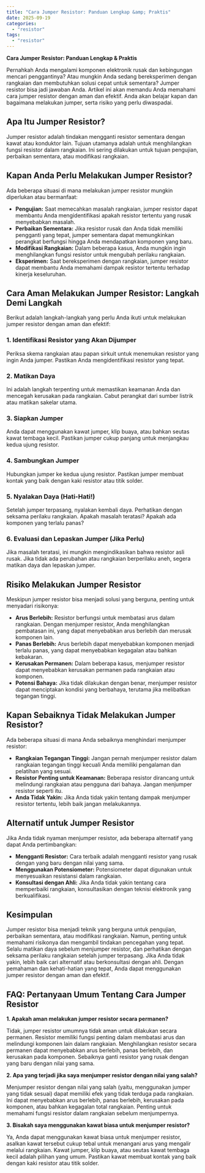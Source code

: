 ```yaml
---
title: "Cara Jumper Resistor: Panduan Lengkap &amp; Praktis"
date: 2025-09-19
categories: 
  - "resistor"
tags: 
  - "resistor"
---
```


**Cara Jumper Resistor: Panduan Lengkap & Praktis**

Pernahkah Anda mengalami komponen elektronik rusak dan kebingungan mencari penggantinya? Atau mungkin Anda sedang bereksperimen dengan rangkaian dan membutuhkan solusi cepat untuk sementara? Jumper resistor bisa jadi jawaban Anda. Artikel ini akan memandu Anda memahami cara jumper resistor dengan aman dan efektif. Anda akan belajar kapan dan bagaimana melakukan jumper, serta risiko yang perlu diwaspadai.

## Apa Itu Jumper Resistor?

Jumper resistor adalah tindakan mengganti resistor sementara dengan kawat atau konduktor lain. Tujuan utamanya adalah untuk menghilangkan fungsi resistor dalam rangkaian. Ini sering dilakukan untuk tujuan pengujian, perbaikan sementara, atau modifikasi rangkaian.

## Kapan Anda Perlu Melakukan Jumper Resistor?

Ada beberapa situasi di mana melakukan jumper resistor mungkin diperlukan atau bermanfaat:

- **Pengujian:** Saat memecahkan masalah rangkaian, jumper resistor dapat membantu Anda mengidentifikasi apakah resistor tertentu yang rusak menyebabkan masalah.
- **Perbaikan Sementara:** Jika resistor rusak dan Anda tidak memiliki pengganti yang tepat, jumper sementara dapat memungkinkan perangkat berfungsi hingga Anda mendapatkan komponen yang baru.
- **Modifikasi Rangkaian:** Dalam beberapa kasus, Anda mungkin ingin menghilangkan fungsi resistor untuk mengubah perilaku rangkaian.
- **Eksperimen:** Saat bereksperimen dengan rangkaian, jumper resistor dapat membantu Anda memahami dampak resistor tertentu terhadap kinerja keseluruhan.

## Cara Aman Melakukan Jumper Resistor: Langkah Demi Langkah

Berikut adalah langkah-langkah yang perlu Anda ikuti untuk melakukan jumper resistor dengan aman dan efektif:

### 1\. Identifikasi Resistor yang Akan Dijumper

Periksa skema rangkaian atau papan sirkuit untuk menemukan resistor yang ingin Anda jumper. Pastikan Anda mengidentifikasi resistor yang tepat.

### 2\. Matikan Daya

Ini adalah langkah terpenting untuk memastikan keamanan Anda dan mencegah kerusakan pada rangkaian. Cabut perangkat dari sumber listrik atau matikan sakelar utama.

### 3\. Siapkan Jumper

Anda dapat menggunakan kawat jumper, klip buaya, atau bahkan seutas kawat tembaga kecil. Pastikan jumper cukup panjang untuk menjangkau kedua ujung resistor.

### 4\. Sambungkan Jumper

Hubungkan jumper ke kedua ujung resistor. Pastikan jumper membuat kontak yang baik dengan kaki resistor atau titik solder.

### 5\. Nyalakan Daya (Hati-Hati!)

Setelah jumper terpasang, nyalakan kembali daya. Perhatikan dengan seksama perilaku rangkaian. Apakah masalah teratasi? Apakah ada komponen yang terlalu panas?

### 6\. Evaluasi dan Lepaskan Jumper (Jika Perlu)

Jika masalah teratasi, ini mungkin mengindikasikan bahwa resistor asli rusak. Jika tidak ada perubahan atau rangkaian berperilaku aneh, segera matikan daya dan lepaskan jumper.

## Risiko Melakukan Jumper Resistor

Meskipun jumper resistor bisa menjadi solusi yang berguna, penting untuk menyadari risikonya:

- **Arus Berlebih:** Resistor berfungsi untuk membatasi arus dalam rangkaian. Dengan menjumper resistor, Anda menghilangkan pembatasan ini, yang dapat menyebabkan arus berlebih dan merusak komponen lain.
- **Panas Berlebih:** Arus berlebih dapat menyebabkan komponen menjadi terlalu panas, yang dapat menyebabkan kegagalan atau bahkan kebakaran.
- **Kerusakan Permanen:** Dalam beberapa kasus, menjumper resistor dapat menyebabkan kerusakan permanen pada rangkaian atau komponen.
- **Potensi Bahaya:** Jika tidak dilakukan dengan benar, menjumper resistor dapat menciptakan kondisi yang berbahaya, terutama jika melibatkan tegangan tinggi.

## Kapan Sebaiknya Tidak Melakukan Jumper Resistor?

Ada beberapa situasi di mana Anda sebaiknya menghindari menjumper resistor:

- **Rangkaian Tegangan Tinggi:** Jangan pernah menjumper resistor dalam rangkaian tegangan tinggi kecuali Anda memiliki pengalaman dan pelatihan yang sesuai.
- **Resistor Penting untuk Keamanan:** Beberapa resistor dirancang untuk melindungi rangkaian atau pengguna dari bahaya. Jangan menjumper resistor seperti itu.
- **Anda Tidak Yakin:** Jika Anda tidak yakin tentang dampak menjumper resistor tertentu, lebih baik jangan melakukannya.

## Alternatif untuk Jumper Resistor

Jika Anda tidak nyaman menjumper resistor, ada beberapa alternatif yang dapat Anda pertimbangkan:

- **Mengganti Resistor:** Cara terbaik adalah mengganti resistor yang rusak dengan yang baru dengan nilai yang sama.
- **Menggunakan Potensiometer:** Potensiometer dapat digunakan untuk menyesuaikan resistansi dalam rangkaian.
- **Konsultasi dengan Ahli:** Jika Anda tidak yakin tentang cara memperbaiki rangkaian, konsultasikan dengan teknisi elektronik yang berkualifikasi.

## Kesimpulan

Jumper resistor bisa menjadi teknik yang berguna untuk pengujian, perbaikan sementara, atau modifikasi rangkaian. Namun, penting untuk memahami risikonya dan mengambil tindakan pencegahan yang tepat. Selalu matikan daya sebelum menjumper resistor, dan perhatikan dengan seksama perilaku rangkaian setelah jumper terpasang. Jika Anda tidak yakin, lebih baik cari alternatif atau berkonsultasi dengan ahli. Dengan pemahaman dan kehati-hatian yang tepat, Anda dapat menggunakan jumper resistor dengan aman dan efektif.

## FAQ: Pertanyaan Umum Tentang Cara Jumper Resistor

**1\. Apakah aman melakukan jumper resistor secara permanen?**

Tidak, jumper resistor umumnya tidak aman untuk dilakukan secara permanen. Resistor memiliki fungsi penting dalam membatasi arus dan melindungi komponen lain dalam rangkaian. Menghilangkan resistor secara permanen dapat menyebabkan arus berlebih, panas berlebih, dan kerusakan pada komponen. Sebaiknya ganti resistor yang rusak dengan yang baru dengan nilai yang sama.

**2\. Apa yang terjadi jika saya menjumper resistor dengan nilai yang salah?**

Menjumper resistor dengan nilai yang salah (yaitu, menggunakan jumper yang tidak sesuai) dapat memiliki efek yang tidak terduga pada rangkaian. Ini dapat menyebabkan arus berlebih, panas berlebih, kerusakan pada komponen, atau bahkan kegagalan total rangkaian. Penting untuk memahami fungsi resistor dalam rangkaian sebelum menjumpernya.

**3\. Bisakah saya menggunakan kawat biasa untuk menjumper resistor?**

Ya, Anda dapat menggunakan kawat biasa untuk menjumper resistor, asalkan kawat tersebut cukup tebal untuk menangani arus yang mengalir melalui rangkaian. Kawat jumper, klip buaya, atau seutas kawat tembaga kecil adalah pilihan yang umum. Pastikan kawat membuat kontak yang baik dengan kaki resistor atau titik solder.
